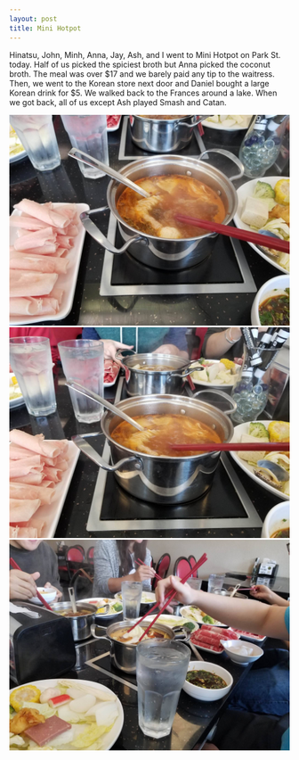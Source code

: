 ```yaml
---
layout: post
title: Mini Hotpot
---
```


Hinatsu, John, Minh, Anna, Jay, Ash, and I went to Mini Hotpot on Park St. today. Half of us picked the spiciest broth but Anna picked the coconut broth. The meal was over $17 and we barely paid any tip to the waitress. Then, we went to the Korean store next door and Daniel bought a large Korean drink for $5. We walked back to the Frances around a lake. When we got back, all of us except Ash played Smash and Catan.

![](/img/minihotpot1.jpg)
![](/img/minihotpot2.jpg)
![](/img/minihotpot3.jpg)